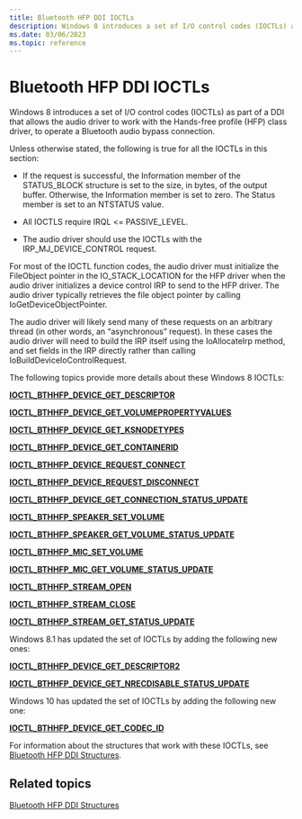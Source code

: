 ```yaml
---
title: Bluetooth HFP DDI IOCTLs
description: Windows 8 introduces a set of I/O control codes (IOCTLs) as part of a DDI that allows the audio driver to work with the Hands-free profile (HFP) class driver, to operate a Bluetooth audio bypass connection.
ms.date: 03/06/2023
ms.topic: reference
---
```


# Bluetooth HFP DDI IOCTLs

Windows 8 introduces a set of I/O control codes (IOCTLs) as part of a DDI that allows the audio driver to work with the Hands-free profile (HFP) class driver, to operate a Bluetooth audio bypass connection.

Unless otherwise stated, the following is true for all the IOCTLs in this section:

- If the request is successful, the Information member of the STATUS\_BLOCK structure is set to the size, in bytes, of the output buffer. Otherwise, the Information member is set to zero. The Status member is set to an NTSTATUS value.

- All IOCTLS require IRQL &lt;= PASSIVE\_LEVEL.

- The audio driver should use the IOCTLs with the IRP\_MJ\_DEVICE\_CONTROL request.

For most of the IOCTL function codes, the audio driver must initialize the FileObject pointer in the IO\_STACK\_LOCATION for the HFP driver when the audio driver initializes a device control IRP to send to the HFP driver. The audio driver typically retrieves the file object pointer by calling IoGetDeviceObjectPointer.

The audio driver will likely send many of these requests on an arbitrary thread (in other words, an “asynchronous” request). In these cases the audio driver will need to build the IRP itself using the IoAllocateIrp method, and set fields in the IRP directly rather than calling IoBuildDeviceIoControlRequest.

The following topics provide more details about these Windows 8 IOCTLs:

[**IOCTL\_BTHHFP\_DEVICE\_GET\_DESCRIPTOR**](/windows-hardware/drivers/ddi/bthhfpddi/ni-bthhfpddi-ioctl_bthhfp_device_get_descriptor)

[**IOCTL\_BTHHFP\_DEVICE\_GET\_VOLUMEPROPERTYVALUES**](/windows-hardware/drivers/ddi/bthhfpddi/ni-bthhfpddi-ioctl_bthhfp_device_get_volumepropertyvalues)

[**IOCTL\_BTHHFP\_DEVICE\_GET\_KSNODETYPES**](/windows-hardware/drivers/ddi/bthhfpddi/ni-bthhfpddi-ioctl_bthhfp_device_get_ksnodetypes)

[**IOCTL\_BTHHFP\_DEVICE\_GET\_CONTAINERID**](/windows-hardware/drivers/ddi/bthhfpddi/ni-bthhfpddi-ioctl_bthhfp_device_get_containerid)

[**IOCTL\_BTHHFP\_DEVICE\_REQUEST\_CONNECT**](/windows-hardware/drivers/ddi/bthhfpddi/ni-bthhfpddi-ioctl_bthhfp_device_request_connect)

[**IOCTL\_BTHHFP\_DEVICE\_REQUEST\_DISCONNECT**](/windows-hardware/drivers/ddi/bthhfpddi/ni-bthhfpddi-ioctl_bthhfp_device_request_disconnect)

[**IOCTL\_BTHHFP\_DEVICE\_GET\_CONNECTION\_STATUS\_UPDATE**](/windows-hardware/drivers/ddi/bthhfpddi/ni-bthhfpddi-ioctl_bthhfp_device_get_connection_status_update)

[**IOCTL\_BTHHFP\_SPEAKER\_SET\_VOLUME**](/windows-hardware/drivers/ddi/bthhfpddi/ni-bthhfpddi-ioctl_bthhfp_speaker_set_volume)

[**IOCTL\_BTHHFP\_SPEAKER\_GET\_VOLUME\_STATUS\_UPDATE**](/windows-hardware/drivers/ddi/bthhfpddi/ni-bthhfpddi-ioctl_bthhfp_speaker_get_volume_status_update)

[**IOCTL\_BTHHFP\_MIC\_SET\_VOLUME**](/windows-hardware/drivers/ddi/bthhfpddi/ni-bthhfpddi-ioctl_bthhfp_mic_set_volume)

[**IOCTL\_BTHHFP\_MIC\_GET\_VOLUME\_STATUS\_UPDATE**](/windows-hardware/drivers/ddi/bthhfpddi/ni-bthhfpddi-ioctl_bthhfp_mic_get_volume_status_update)

[**IOCTL\_BTHHFP\_STREAM\_OPEN**](/windows-hardware/drivers/ddi/bthhfpddi/ni-bthhfpddi-ioctl_bthhfp_stream_open)

[**IOCTL\_BTHHFP\_STREAM\_CLOSE**](/windows-hardware/drivers/ddi/bthhfpddi/ni-bthhfpddi-ioctl_bthhfp_stream_close)

[**IOCTL\_BTHHFP\_STREAM\_GET\_STATUS\_UPDATE**](/windows-hardware/drivers/ddi/bthhfpddi/ni-bthhfpddi-ioctl_bthhfp_stream_get_status_update)

Windows 8.1 has updated the set of IOCTLs by adding the following new ones:

[**IOCTL\_BTHHFP\_DEVICE\_GET\_DESCRIPTOR2**](/windows-hardware/drivers/ddi/bthhfpddi/ni-bthhfpddi-ioctl_bthhfp_device_get_descriptor2)

[**IOCTL\_BTHHFP\_DEVICE\_GET\_NRECDISABLE\_STATUS\_UPDATE**](/windows-hardware/drivers/ddi/bthhfpddi/ni-bthhfpddi-ioctl_bthhfp_device_get_nrecdisable_status_update)

Windows 10 has updated the set of IOCTLs by adding the following new one:

[**IOCTL\_BTHHFP\_DEVICE\_GET\_CODEC\_ID**](/windows-hardware/drivers/ddi/bthhfpddi/ni-bthhfpddi-ioctl_bthhfp_device_get_codec_id)

For information about the structures that work with these IOCTLs, see [Bluetooth HFP DDI Structures](bluetooth-hfp-ddi-structures.md).

## Related topics

[Bluetooth HFP DDI Structures](bluetooth-hfp-ddi-structures.md)
